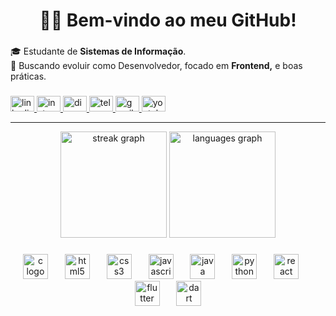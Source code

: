 

<h1 align="center">👨‍💻 Bem-vindo ao meu GitHub!</h1>

###
🎓 Estudante de **Sistemas de Informação**.   
🚀 Buscando evoluir como Desenvolvedor, focado em **Frontend,** e boas práticas.  
###
<div align="left">
  <a href="https://www.linkedin.com/in/alessandrosousasilva" target="_blank">
    <img src="https://raw.githubusercontent.com/maurodesouza/profile-readme-generator/master/src/assets/icons/social/linkedin/default.svg" width="38" height="25" alt="linkedin logo" />
  </a>
  <a href="https://www.instagram.com/_alessandro.ssousa" target="_blank">
    <img src="https://raw.githubusercontent.com/maurodesouza/profile-readme-generator/master/src/assets/icons/social/instagram/default.svg" width="38" height="25" alt="instagram logo"  />
  </a>
  <a href="https://discord.gg/3y8wB3mh" target="_blank">
    <img src="https://raw.githubusercontent.com/maurodesouza/profile-readme-generator/master/src/assets/icons/social/discord/default.svg" width="38" height="25" alt="discord logo"  />
  </a>
  <a href="https://t.me/alessandrosousasilvaa" target="_blank">
    <img src="https://raw.githubusercontent.com/maurodesouza/profile-readme-generator/master/src/assets/icons/social/telegram/default.svg" width="38" height="25" alt="telegram logo"  />
  </a>
  <a href="mailto:ale.dsistemas@gmail.com" target="_blank">
    <img src="https://raw.githubusercontent.com/maurodesouza/profile-readme-generator/master/src/assets/icons/social/gmail/default.svg" width="38" height="25" alt="gmail logo"  />
  </a>
  <a href="https://www.youtube.com/@alessandrosousasilvaa" target="_blank">
    <img src="https://raw.githubusercontent.com/maurodesouza/profile-readme-generator/master/src/assets/icons/social/youtube/default.svg" width="38" height="25" alt="youtube logo"  />
  </a>
</div>

---

<div align="center">
  <img src="https://streak-stats.demolab.com?user=alessandrosousasilva&locale=pt-br&mode=daily&theme=dracula&hide_border=false&border_radius=5&order=3" height="170" alt="streak graph"  />
  <img src="https://github-readme-stats.vercel.app/api/top-langs?username=alessandrosousasilva&locale=pt-br&hide_title=false&layout=compact&card_width=320&langs_count=5&theme=dracula&hide_border=false&order=2" height="170" alt="languages graph"  />
</div>

###

<div align="center">
  <img src="https://cdn.jsdelivr.net/gh/devicons/devicon/icons/c/c-original.svg" height="40" alt="c logo"  />
  <img width="19" />
  <img src="https://cdn.jsdelivr.net/gh/devicons/devicon/icons/html5/html5-original.svg" height="40" alt="html5 logo"  />
  <img width="19" />
  <img src="https://cdn.jsdelivr.net/gh/devicons/devicon/icons/css3/css3-original.svg" height="40" alt="css3 logo"  />
  <img width="19" />
  <img src="https://cdn.jsdelivr.net/gh/devicons/devicon/icons/javascript/javascript-original.svg" height="40" alt="javascript logo"  />
  <img width="19" />
  <img src="https://cdn.jsdelivr.net/gh/devicons/devicon/icons/java/java-original.svg" height="40" alt="java logo"  />
  <img width="19" />
  <img src="https://cdn.jsdelivr.net/gh/devicons/devicon/icons/python/python-original.svg" height="40" alt="python logo"  />
  <img width="19" />
  <img src="https://cdn.jsdelivr.net/gh/devicons/devicon/icons/react/react-original.svg" height="40" alt="react logo"  />
  <img width="19" />
  <img src="https://cdn.jsdelivr.net/gh/devicons/devicon/icons/flutter/flutter-original.svg" height="40" alt="flutter logo"  />
  <img width="19" />
  <img src="https://cdn.jsdelivr.net/gh/devicons/devicon/icons/dart/dart-original.svg" height="40" alt="dart logo"  />
</div>

###
